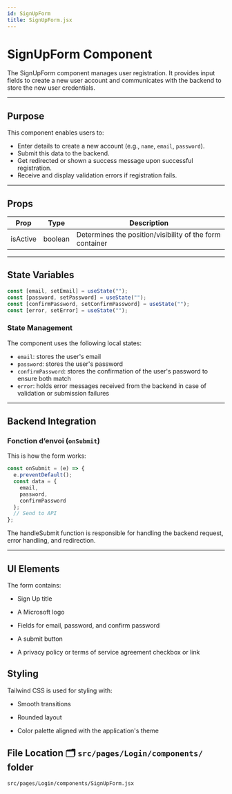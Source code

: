 ```yaml
---
id: SignUpForm
title: SignUpForm.jsx
---
```


# SignUpForm Component

The SignUpForm component manages user registration. It provides input fields to create a new user account and communicates with the backend to store the new user credentials.

---

## Purpose

This component enables users to:

- Enter details to create a new account (e.g., `name`, `email`, `password`).
- Submit this data to the backend.
- Get redirected or shown a success message upon successful registration.
- Receive and display validation errors if registration fails.

---

## Props

| Prop     | Type    | Description                                  |
|----------|---------|----------------------------------------------|
| isActive | boolean | Determines the position/visibility of the form container |

---

## State Variables

```jsx
const [email, setEmail] = useState("");
const [password, setPassword] = useState("");
const [confirmPassword, setConfirmPassword] = useState("");
const [error, setError] = useState("");
```

### State Management

The component uses the following local states:

- `email`: stores the user's email
- `password`: stores the user's password
- `confirmPassword`: stores the confirmation of the user's password to ensure both match
- `error`: holds error messages received from the backend in case of validation or submission failures

---

## Backend Integration

### Fonction d’envoi (`onSubmit`)

This is how the form works:

```jsx
const onSubmit = (e) => {
  e.preventDefault();
  const data = {
    email,
    password,
    confirmPassword
  };
  // Send to API
};
```
The handleSubmit function is responsible for handling the backend request, error handling, and redirection.

---

## UI Elements

The form contains:

- Sign Up title

- A Microsoft logo

- Fields for email, password, and confirm password

- A submit button

- A privacy policy or terms of service agreement checkbox or link

## Styling

Tailwind CSS is used for styling with:

- Smooth transitions

- Rounded layout

- Color palette aligned with the application's theme

## File Location 🗂️ `src/pages/Login/components/` folder

```
src/pages/Login/components/SignUpForm.jsx
```

